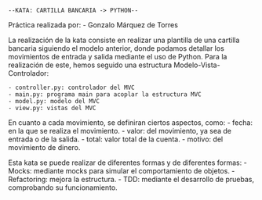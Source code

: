 	--KATA: CARTILLA BANCARIA -> PYTHON--

Práctica realizada por:
    - Gonzalo Márquez de Torres
    
La realización de la kata consiste en realizar una plantilla de una cartilla bancaria siguiendo 
el modelo anterior, donde podamos detallar los movimientos de entrada y salida mediante el 
uso de Python. Para la realización de este, hemos seguido una estructura Modelo-Vista-Controlador:

	- controller.py: controlador del MVC
	- main.py: programa main para acoplar la estructura MVC
	- model.py: modelo del MVC
	- view.py: vistas del MVC

En cuanto a cada movimiento, se definiran ciertos aspectos, como:
	- fecha: en la que se realiza el movimiento.
	- valor: del movimiento, ya sea de entrada o de la salida.
	- total: valor total de la cuenta.
	- motivo: del movimiento de dinero.

Esta kata se puede realizar de diferentes formas y de diferentes formas:
	- Mocks: mediante mocks para simular el comportamiento de objetos.
	- Refactoring: mejora la estructura.
	- TDD: mediante el desarrollo de pruebas, comprobando su funcionamiento.